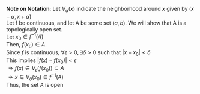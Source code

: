 **Note on Notation**: Let $V_{\alpha}(x)$ indicate the neighborhood around $x$ given by $(x - \alpha, x + \alpha)$  
Let f be continuous, and let A be some set $(a, b)$. We will show that A is a topologically open set.  
Let $x_0 \in f^{-1}(A)$  
Then, $f(x_0) \in A$.  
Since $f$ is continuous, $\forall \epsilon > 0, \exists \delta > 0$ such that $|x - x_0| < \delta$  
This implies $|f(x) - f(x_0)| < \epsilon$  
$\Rightarrow f(x) \in V_{\epsilon}(f(x_0)) \subseteq A$  
$\Rightarrow x \in V_{\delta}(x_0) \subseteq f^{-1}(A)$  
Thus, the set $A$ is open
